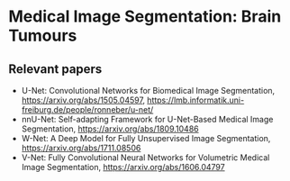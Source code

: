 # Medical Image Segmentation: Brain Tumours

## Relevant papers
* U-Net: Convolutional Networks for Biomedical Image Segmentation, https://arxiv.org/abs/1505.04597, https://lmb.informatik.uni-freiburg.de/people/ronneber/u-net/
* nnU-Net: Self-adapting Framework for U-Net-Based Medical Image Segmentation, https://arxiv.org/abs/1809.10486
* W-Net: A Deep Model for Fully Unsupervised Image Segmentation, https://arxiv.org/abs/1711.08506
* V-Net: Fully Convolutional Neural Networks for Volumetric Medical Image Segmentation, https://arxiv.org/abs/1606.04797
